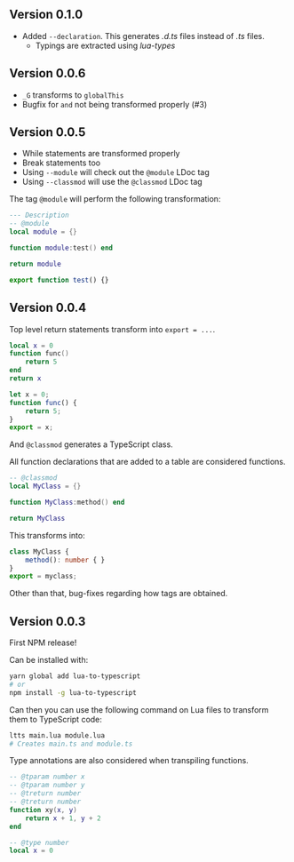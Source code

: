 ## Version 0.1.0

- Added `--declaration`. This generates _.d.ts_ files instead of _.ts_ files.
    - Typings are extracted using _lua-types_

## Version 0.0.6

- `_G` transforms to `globalThis`
- Bugfix for `and` not being transformed properly (#3)

## Version 0.0.5

- While statements are transformed properly
- Break statements too
- Using `--module` will check out the `@module` LDoc tag
- Using `--classmod` will use the `@classmod` LDoc tag

The tag `@module` will perform the following transformation:

```lua
--- Description
-- @module
local module = {}

function module:test() end

return module
```

```ts
export function test() {}
```

## Version 0.0.4

Top level return statements transform into `export = ...`.

```lua
local x = 0
function func()
    return 5
end
return x
```

```ts
let x = 0;
function func() {
    return 5;
}
export = x;
```

And `@classmod` generates a TypeScript class.

All function declarations that are added to a table are considered functions.

```lua
-- @classmod
local MyClass = {}

function MyClass:method() end

return MyClass
```

This transforms into:

```ts
class MyClass {
    method(): number { }
}
export = myclass;
```

Other than that, bug-fixes regarding how tags are obtained.

## Version 0.0.3

First NPM release!

Can be installed with:

```sh
yarn global add lua-to-typescript
# or
npm install -g lua-to-typescript
```

Can then you can use the following command on Lua files to transform them to TypeScript code:

```sh
ltts main.lua module.lua
# Creates main.ts and module.ts
```

Type annotations are also considered when transpiling functions.

```lua
-- @tparam number x
-- @tparam number y
-- @treturn number
-- @treturn number
function xy(x, y)
    return x + 1, y + 2
end

-- @type number
local x = 0
```
